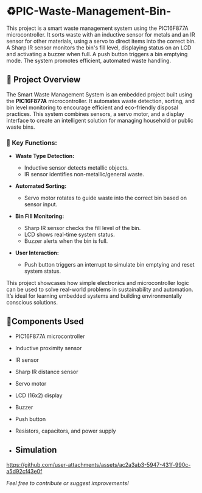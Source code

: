 # ♻️PIC-Waste-Management-Bin-
This project is a smart waste management system using the PIC16F877A microcontroller. It sorts waste with an inductive sensor for metals and an IR sensor for other materials, using a servo to direct items into the correct bin. A Sharp IR sensor monitors the bin's fill level, displaying status on an LCD and activating a buzzer when full. A push button triggers a bin emptying mode. The system promotes efficient, automated waste handling.


## 📘 Project Overview

The Smart Waste Management System is an embedded project built using the **PIC16F877A** microcontroller. It automates waste detection, sorting, and bin level monitoring to encourage efficient and eco-friendly disposal practices. This system combines sensors, a servo motor, and a display interface to create an intelligent solution for managing household or public waste bins.

### 🔧 Key Functions:

- **Waste Type Detection:**
  - Inductive sensor detects metallic objects.
  - IR sensor identifies non-metallic/general waste.

- **Automated Sorting:**
  - Servo motor rotates to guide waste into the correct bin based on sensor input.

- **Bin Fill Monitoring:**
  - Sharp IR sensor checks the fill level of the bin.
  - LCD shows real-time system status.
  - Buzzer alerts when the bin is full.

- **User Interaction:**
  - Push button triggers an interrupt to simulate bin emptying and reset system status.

This project showcases how simple electronics and microcontroller logic can be used to solve real-world problems in sustainability and automation. It’s ideal for learning embedded systems and building environmentally conscious solutions.


## 🧰Components Used

- PIC16F877A microcontroller
- Inductive proximity sensor
- IR sensor
- Sharp IR distance sensor
- Servo motor
- LCD (16x2) display
- Buzzer
- Push button
- Resistors, capacitors, and power supply


- ## Simulation
https://github.com/user-attachments/assets/ac2a3ab3-5947-431f-990c-a5d92cf43e0f

*Feel free to contribute or suggest improvements!* 





